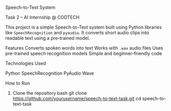 Speech-to-Text System

Task 2 – AI Internship @ CODTECH

This project is a simple Speech-to-Text system built using Python libraries like `SpeechRecognition` and `pyaudio`. It converts short audio clips into readable text using a pre-trained model.


Features
Converts spoken words into text
Works with `.wav` audio files
Uses pre-trained speech recognition models
Simple and beginner-friendly code



Technologies Used

Python 
SpeechRecognition
PyAudio
Wave


How to Run

1. Clone the repository
bash
git clone https://github.com/yourusername/speech-to-text-task.git
cd speech-to-text-task
